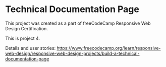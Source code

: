 # Technical Documentation Page

This project was created as a part of freeCodeCamp Responsive Web Design Certification.

This is project 4.

Details and user stories: https://www.freecodecamp.org/learn/responsive-web-design/responsive-web-design-projects/build-a-technical-documentation-page

